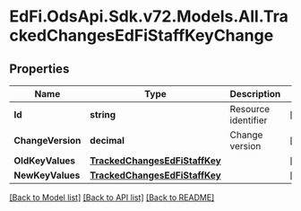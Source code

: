 # EdFi.OdsApi.Sdk.v72.Models.All.TrackedChangesEdFiStaffKeyChange

## Properties

Name | Type | Description | Notes
------------ | ------------- | ------------- | -------------
**Id** | **string** | Resource identifier | [optional] 
**ChangeVersion** | **decimal** | Change version | [optional] 
**OldKeyValues** | [**TrackedChangesEdFiStaffKey**](TrackedChangesEdFiStaffKey.md) |  | [optional] 
**NewKeyValues** | [**TrackedChangesEdFiStaffKey**](TrackedChangesEdFiStaffKey.md) |  | [optional] 

[[Back to Model list]](../../README.md#documentation-for-models) [[Back to API list]](../../README.md#documentation-for-api-endpoints) [[Back to README]](../../README.md)

